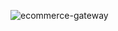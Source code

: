 ![ecommerce-gateway](https://github.com/user-attachments/assets/2695664d-6efa-4878-b692-705ba1610ea0)
